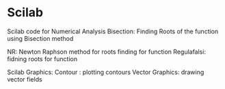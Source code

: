 # Scilab

Scilab code for Numerical Analysis
Bisection: Finding Roots of the function using Bisection method

NR: Newton Raphson method for roots finding for function
Regulafalsi: fidning roots for function

Scilab Graphics:
Contour : plotting contours
Vector Graphics: drawing vector fields
